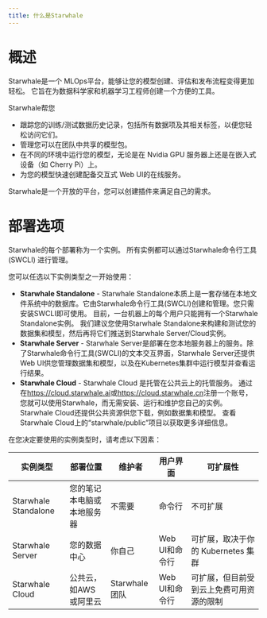 ```yaml
---
title: 什么是Starwhale
---
```


# 概述

Starwhale是一个 MLOps平台，能够让您的模型创建、评估和发布流程变得更加轻松。 它旨在为数据科学家和机器学习工程师创建一个方便的工具。

Starwhale帮您

* 跟踪您的训练/测试数据历史记录，包括所有数据项及其相关标签，以便您轻松访问它们。
* 管理您可以在团队中共享的模型包。
* 在不同的环境中运行您的模型，无论是在 Nvidia GPU 服务器上还是在嵌入式设备（如 Cherry Pi）上。
* 为您的模型快速创建配备交互式 Web UI的在线服务。

Starwhale是一个开放的平台，您可以创建插件来满足自己的需求。

# 部署选项

Starwhale的每个部署称为一个实例。 所有实例都可以通过Starwhale命令行工具 (SWCLI) 进行管理。

您可以任选以下实例类型之一开始使用：

* **Starwhale Standalone** - Starwhale Standalone本质上是一套存储在本地文件系统中的数据库。它由Starwhale命令行工具(SWCLI)创建和管理。您只需安装SWCLI即可使用。 目前，一台机器上的每个用户只能拥有一个Starwhale Standalone实例。 我们建议您使用Starwhale Standalone来构建和测试您的数据集和模型，然后再将它们推送到Starwhale Server/Cloud实例。
* **Starwhale Server** - Starwhale Server是部署在您本地服务器上的服务。除了Starwhale命令行工具(SWCLI)的文本交互界面，Starwhale Server还提供 Web UI供您管理数据集和模型，以及在Kubernetes集群中运行模型并查看运行结果。
* **Starwhale Cloud** - Starwhale Cloud 是托管在公共云上的托管服务。 通过在<https://cloud.starwhale.ai>或<https://cloud.starwhale.cn>注册一个账号，您就可以使用Starwhale，而无需安装、运行和维护您自己的实例。 Starwhale Cloud还提供公共资源供您下载，例如数据集和模型。 查看Starwhale Cloud上的“starwhale/public”项目以获取更多详细信息。

在您决定要使用的实例类型时，请考虑以下因素：

| 实例类型 | 部署位置 | 维护者 | 用户界面 | 可扩展性 |
| -------------- | -------------- | -------------- | -------------- | -------------- |
| Starwhale Standalone | 您的笔记本电脑或本地服务器 | 不需要 | 命令行 | 不可扩展 |
| Starwhale Server | 您的数据中心 | 你自己 | Web UI和命令行 | 可扩展，取决于你的 Kubernetes 集群 |
| Starwhale Cloud | 公共云，如AWS或阿里云 | Starwhale团队 | Web UI和命令行 | 可扩展，但目前受到云上免费可用资源的限制 |
